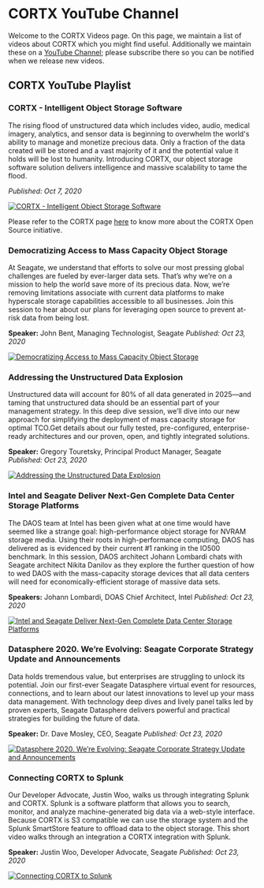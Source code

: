 # CORTX YouTube Channel

Welcome to the CORTX Videos page.  On this page, we maintain a list of videos about CORTX which you might find useful.  Additionally we maintain these on a [YouTube Channel](https://www.youtube.com/playlist?list=PLOLUar3XSz2M_w5OxQLNDBTpSrsGbjDWr); please subscribe there so you can be notified when we release new videos.

## CORTX YouTube Playlist

### CORTX - Intelligent Object Storage Software

The rising flood of unstructured data which includes video, audio, medical imagery, analytics, and sensor data is beginning to overwhelm the world's ability to manage 
and monetize precious data. Only a fraction of the data created will be stored and a vast majority of it and the potential value it holds will be lost to humanity. Introducing CORTX, our object storage software solution delivers intelligence and massive scalability to tame the flood.
    
*Published: Oct 7, 2020*

[![CORTX - Intelligent Object Storage Software](https://img.youtube.com/vi/dA-QtUBf16w/0.jpg)](https://www.youtube.com/watch?v=dA-QtUBf16w)
    
Please refer to the CORTX page [here](https://www.seagate.com/sg/en/products/storage/object-storage-software/) to know more about the CORTX Open Source initiative.
    
### Democratizing Access to Mass Capacity Object Storage

At Seagate, we understand that efforts to solve our most pressing global challenges are fueled by ever-larger data sets. That’s why we’re on a mission to help the 
world save more of its precious data. Now, we’re removing limitations associate with current data platforms to make hyperscale storage capabilities accessible to 
all businesses. Join this session to hear about our plans for leveraging open source to prevent at-risk data from being lost. 
    
**Speaker:** John Bent, Managing Technologist, Seagate
*Published: Oct 23, 2020*
    
[![Democratizing Access to Mass Capacity Object Storage](https://img.youtube.com/vi/h3JXk9r8nNc/0.jpg)](https://www.youtube.com/watch?v=h3JXk9r8nNc)
    
### Addressing the Unstructured Data Explosion
    
Unstructured data will account for 80% of all data generated in 2025—and taming that unstructured data should be an essential part of your management strategy. In this deep dive session, we’ll dive into our new approach for simplifying the deployment of mass capacity storage for optimal TCO.Get details about our fully tested, pre-configured, enterprise-ready architectures and our proven, open, and tightly integrated solutions. 
    
**Speaker:** Gregory Touretsky, Principal Product Manager, Seagate
*Published: Oct 23, 2020*
    
 [![Addressing the Unstructured Data Explosion](https://img.youtube.com/vi/lw0MV8VeBrA/0.jpg)](https://www.youtube.com/watch?v=lw0MV8VeBrA)
    
### Intel and Seagate Deliver Next-Gen Complete Data Center Storage Platforms
    
The DAOS team at Intel has been given what at one time would have seemed like a strange goal: high-performance object storage for NVRAM storage media.
Using their roots in high-performance computing, DAOS has delivered as is evidenced by their current #1 ranking in the IO500 benchmark. 
In this session, DAOS architect Johann Lombardi chats with Seagate architect Nikita Danilov as they explore the further question of how to wed DAOS with 
the mass-capacity storage devices that all data centers will need for economically-efficient storage of massive data sets.
    
**Speakers:** Johann Lombardi, DOAS Chief Architect, Intel
*Published: Oct 23, 2020*
    
[![Intel and Seagate Deliver Next-Gen Complete Data Center Storage Platforms](https://img.youtube.com/vi/gCybHC8TlB8/0.jpg)](https://www.youtube.com/watch?v=gCybHC8TlB8)

    
### Datasphere 2020. We’re Evolving: Seagate Corporate Strategy Update and Announcements
    
Data holds tremendous value, but enterprises are struggling to unlock its potential. Join our first-ever Seagate Datasphere virtual event for resources, connections, 
and to learn about our latest innovations to level up your mass data management. With technology deep dives and lively panel talks led by proven experts, 
Seagate Datasphere delivers powerful and practical strategies for building the future of data.
    
**Speaker:** Dr. Dave Mosley, CEO, Seagate
*Published: Oct 23, 2020*

[![Datasphere 2020. We’re Evolving: Seagate Corporate Strategy Update and Announcements](https://img.youtube.com/vi/qLvA6ifaDak/0.jpg)](https://www.youtube.com/watch?v=qLvA6ifaDak)

### Connecting CORTX to Splunk

Our Developer Advocate, Justin Woo, walks us through integrating Splunk and CORTX. Splunk is a software platform that allows you to search, monitor, 
and analyze machine-generated big data via a web-style interface. Because CORTX is S3 compatible we can use the storage system and the Splunk SmartStore feature 
to offload data to the object storage. This short video walks through an integration a CORTX integration with Splunk. 
    
**Speaker:** Justin Woo, Developer Advocate, Seagate
*Published: Oct 23, 2020*
    
[![Connecting CORTX to Splunk](https://img.youtube.com/vi/rBAIloua4p0/0.jpg)](https://www.youtube.com/watch?v=rBAIloua4p0)

    
